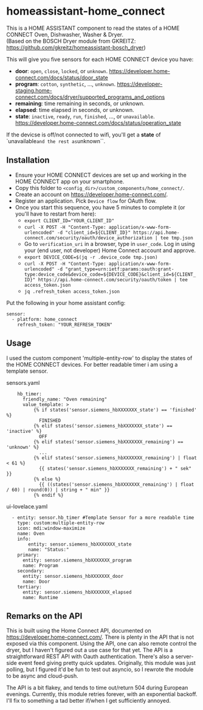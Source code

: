 # homeassistant-home_connect

This is a HOME ASSISTANT component to read the states of a HOME CONNECT Oven, Dishwasher, Washer & Dryer.<br>
(Based on the BOSCH Dryer module from GKREITZ: https://github.com/gkreitz/homeassistant-bosch_dryer)

This will give you five sensors for each HOME CONNECT device you have:
- **door**: `open`, `close`, `locked`, or `unknown`. https://developer.home-connect.com/docs/status/door_state
- **program**: `cotton`, `synthetic`, ..., `unknown`. https://developer-staging.home-connect.com/docs/dryer/supported_programs_and_options
- **remaining**: time remaining in seconds, or unknown.
- **elapsed**: time elapsed in seconds, or unknown.
- **state**: `inactive`, `ready`, `run`, `finished`, ..., or `unavailable`. https://developer.home-connect.com/docs/status/operation_state

If the devicse is off/not connected to wifi, you'll get a **state** of `unavailable`` and the rest as ``unknown``.


## Installation
- Ensure your HOME CONNECT devices are set up and working in the HOME CONNECT app on your smartphone.
- Copy this folder to `<config_dir>/custom_components/home_connect/`.
- Create an account on https://developer.home-connect.com/.
- Register an application. Pick `Device flow` for OAuth flow.
- Once you start this sequence, you have 5 minutes to complete it (or you'll have to restart from here):
  - `export CLIENT_ID="YOUR_CLIENT_ID"`
  - `curl -X POST -H "Content-Type: application/x-www-form-urlencoded" -d "client_id=${CLIENT_ID}" https://api.home-connect.com/security/oauth/device_authorization | tee tmp.json`
  - Go to `verification_uri` in a browser, type in `user_code`. Log in using your (end user, not developer) Home Connect account and approve.
  - `export DEVICE_CODE=$(jq -r .device_code tmp.json)`
  - `curl -X POST -H "Content-Type: application/x-www-form-urlencoded" -d "grant_type=urn:ietf:params:oauth:grant-type:device_code&device_code=${DEVICE_CODE}&client_id=${CLIENT_ID}" https://api.home-connect.com/security/oauth/token | tee access_token.json`
  - `jq .refresh_token access_token.json`

Put the following in your home assistant config:
```
sensor:
  - platform: home_connect
    refresh_token: "YOUR_REFRESH_TOKEN"
```

## Usage
I used the custom component 'multiple-entity-row' to display the states of the HOME CONNECT devices. For better readable timer i am using a template sensor.

sensors.yaml
```
    hb_timer:
      friendly_name: "Oven remaining"
      value_template: >
          {% if states('sensor.siemens_hbXXXXXXX_state') == 'finished' %}
            FINISHED
          {% elif states('sensor.siemens_hbXXXXXXX_state') == 'inactive' %}
            OFF
          {% elif states('sensor.siemens_hbXXXXXXX_remaining') == 'unknown' %} 
            ...
          {% elif states('sensor.siemens_hbXXXXXXX_remaining') | float < 61 %}
            {{ states('sensor.siemens_hbXXXXXXX_remaining') + " sek" }}
          {% else %}
            {{ ((states('sensor.siemens_hbXXXXXXX_remaining') | float / 60) | round(0)) | string + " min" }}
          {% endif %}
```

ui-lovelace.yaml
```
  - entity: sensor.hb_timer #Template Sensor for a more readable time
    type: custom:multiple-entity-row
    icon: mdi:window-maximize
    name: Oven
    info:
        entity: sensor.siemens_hbXXXXXXX_state
        name: "Status:"
    primary:
      entity: sensor.siemens_hbXXXXXXX_program
      name: Program
    secondary:
      entity: sensor.siemens_hbXXXXXXX_door
      name: Door
    tertiary:
      entity: sensor.siemens_hbXXXXXXX_elapsed
      name: Runtime
```

## Remarks on the API
This is built using the Home Connect API, documented on https://developer.home-connect.com/. There is plenty in the API that is not exposed via this component. Using the API, one can also remote control the dryer, but I haven't figured out a use case for that yet. The API is a straightforward REST API with Oauth authentication. There's also a server-side event feed giving pretty quick updates. Originally, this module was just polling, but I figured it'd be fun to test out asyncio, so I rewrote the module to be async and cloud-push.

The API is a bit flakey, and tends to time out/return 504 during European evenings. Currently, this module retries forever, with an exponential backoff. I'll fix to something a tad better if/when I get sufficiently annoyed.
